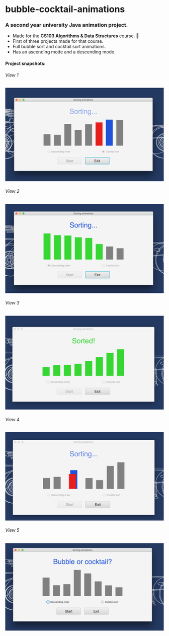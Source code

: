# bubble-cocktail-animations
<h3>A second year university Java animation project.</h3>
<ul>
  <li>Made for the <b>CS103 Algorithms & Data Structures</b> course. 🍏</li>
  <li>First of three projects made for that course.</li>
  <li>Full bubble sort and cocktail sort animations.</li>
  <li>Has an ascending mode and a descending mode.</li>
</ul>

#### Project snapshots:
<h6>View 1</h6>
<img src="screenshots/view-1.png" alt="View 1">
<h6>View 2</h6>
<img src="screenshots/view-2.png" alt="View 2">
<h6>View 3</h6>
<img src="screenshots/view-3.png" alt="View 3">
<h6>View 4</h6>
<img src="screenshots/view-4.png" alt="View 4">
<h6>View 5</h6>
<img src="screenshots/view-5.png" alt="View 5">


